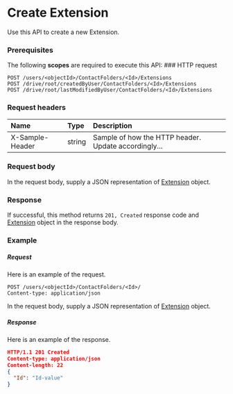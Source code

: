# Create Extension

Use this API to create a new Extension.
### Prerequisites
The following **scopes** are required to execute this API: ### HTTP request
<!-- { "blockType": "ignored" } -->
```http
POST /users/<objectId>/ContactFolders/<Id>/Extensions
POST /drive/root/createdByUser/ContactFolders/<Id>/Extensions
POST /drive/root/lastModifiedByUser/ContactFolders/<Id>/Extensions

```
### Request headers
| Name       | Type | Description|
|:---------------|:--------|:----------|
| X-Sample-Header  | string  | Sample of how the HTTP header. Update accordingly...|

### Request body
In the request body, supply a JSON representation of [Extension](../resources/extension.md) object.


### Response
If successful, this method returns `201, Created` response code and [Extension](../resources/extension.md) object in the response body.

### Example
##### Request
Here is an example of the request.
<!-- {
  "blockType": "request",
  "name": "create_extension_from_contactfolder"
}-->
```http
POST /users/<objectId>/ContactFolders/<Id>/
Content-type: application/json
```
In the request body, supply a JSON representation of [Extension](../resources/extension.md) object.
##### Response
Here is an example of the response.
<!-- {
  "blockType": "response",
  "truncated": false,
  "@odata.type": "extension"
} -->
```json
HTTP/1.1 201 Created
Content-type: application/json
Content-length: 22
{
  "Id": "Id-value"
}
```

<!-- uuid: 71f8f9b7-7ede-4875-b363-4e51584bd3ed
2015-10-15 04:04:55 UTC -->
<!-- {
  "type": "#page.annotation",
  "description": "Create Extension",
  "keywords": "",
  "section": "documentation",
  "tocPath": ""
}-->